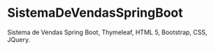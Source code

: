# SistemaDeVendasSpringBoot
Sistema de Vendas Spring Boot, Thymeleaf, HTML 5, Bootstrap, CSS, JQuery.
